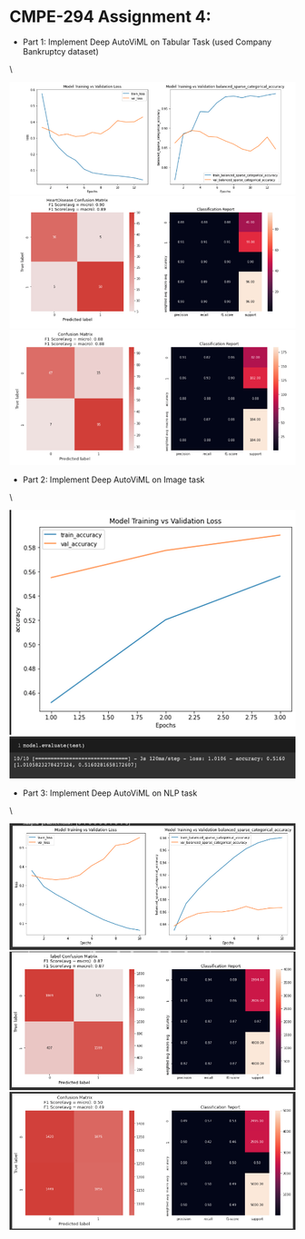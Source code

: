 # CMPE-294 Assignment 4:

* Part 1: Implement Deep AutoViML on Tabular Task (used Company Bankruptcy dataset)

\

![TAB1](https://github.com/samerbaslan/CMPE-297-Special_Topics/blob/main/HW4/images/tabular_1.png)
![TAB2](https://github.com/samerbaslan/CMPE-297-Special_Topics/blob/main/HW4/images/tabular_2.png)
![TAB3](https://github.com/samerbaslan/CMPE-297-Special_Topics/blob/main/HW4/images/tabular_3.png)

* Part 2: Implement Deep AutoViML on Image task

\

![IMG1](https://github.com/samerbaslan/CMPE-297-Special_Topics/blob/main/HW4/images/image_1.png)
![IMG2](https://github.com/samerbaslan/CMPE-297-Special_Topics/blob/main/HW4/images/image_2.png)


* Part 3: Implement Deep AutoViML on NLP task

\

![NLP1](https://github.com/samerbaslan/CMPE-297-Special_Topics/blob/main/HW4/images/nlp_1.png)
![NLP2](https://github.com/samerbaslan/CMPE-297-Special_Topics/blob/main/HW4/images/nlp_2.png)
![NLP3](https://github.com/samerbaslan/CMPE-297-Special_Topics/blob/main/HW4/images/nlp_3.png)
